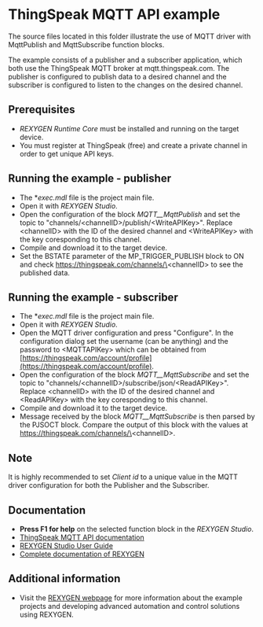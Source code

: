 ThingSpeak MQTT API example
==========================

The source files located in this folder illustrate the use of MQTT driver with 
MqttPublish and MqttSubscribe function blocks.

The example consists of a publisher and a subscriber application, which both use 
the ThingSpeak MQTT broker at mqtt.thingspeak.com. The publisher is configured 
to publish data to a desired channel and the subscriber is configured to listen 
to the changes on the desired channel.

## Prerequisites ##
- *REXYGEN Runtime Core* must be installed and running on the target device.
- You must register at ThingSpeak (free) and create a private channel in order 
to get unique API keys.

## Running the example - publisher ##
- The **exec.mdl* file is the project main file.
- Open it with *REXYGEN Studio*.
- Open the configuration of the block *MQTT__MqttPublish* and set the topic to 
"channels/<channelID\>/publish/<WriteAPIKey\>". Replace <channelID\> with the 
ID of the desired channel and <WriteAPIKey\> with the key coresponding to 
this channel.
- Compile and download it to the target device.
- Set the BSTATE parameter of the MP_TRIGGER_PUBLISH block to ON and check https://thingspeak.com/channels/\<channelID\> to see the published data.

## Running the example - subscriber ##
- The **exec.mdl* file is the project main file.
- Open it with *REXYGEN Studio*.
- Open the MQTT driver configuration and press "Configure". In the configuration dialog set the username (can be anything) and the password to <MQTTAPIKey\> which can be obtained from [https://thingspeak.com/account/profile](https://thingspeak.com/account/profile).
- Open the configuration of the block *MQTT__MqttSubscribe* and set the topic to 
 "channels/<channelID\>/subscribe/json/<ReadAPIKey\>". Replace <channelID\> with the ID of the desired channel and <ReadAPIKey\> with the key coresponding to this channel.
- Compile and download it to the target device.
- Message received by the block *MQTT__MqttSubscribe* is then parsed by the PJSOCT block. Compare the output of this block with the values at https://thingspeak.com/channels/\<channelID\>.

## Note ##
It is highly recommended to set *Client id* to a unique value in the MQTT driver configuration for both the Publisher and the Subscriber.

## Documentation ##
- **Press F1 for help** on the selected function block in the *REXYGEN Studio*.
- [ThingSpeak MQTT API documentation](https://www.mathworks.com/help/thingspeak/mqtt-api.html)
- [REXYGEN Studio User Guide](https://www.rexygen.com/doc/PDF/ENGLISH/RexygenStudio_ENG.pdf)
- [Complete documentation of REXYGEN](http://www.rexygen.com/documentation-and-support)

## Additional information ##
- Visit the [REXYGEN webpage](http://www.rexygen.com) 
for more information about the example projects and developing advanced
automation and control solutions using REXYGEN.